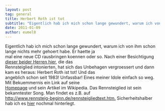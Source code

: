 ```yaml
---
layout: post
tag: general
title: Herbert Roth ist tot
subtitle: "Eigentlich hab ich mich schon lange gewundert, warum ich von ihm schon lange nichts mehr gehoert habe. Er haette ja mal eine neue CD rausbringen koennen oder so. Nach einer Besichtigung dieser beider Herren hier, die das Rennsteiglied intonierten, hat&hellip;"
date: 2011-01-09
author: eumel8
---
```


<p>Eigentlich hab ich mich schon lange gewundert, warum ich von ihm schon lange nichts mehr gehoert habe. Er haette ja<br />mal eine neue CD rausbringen koennen oder so. Nach einer Besichtigung <a href="http://www.arcor.de/palb/thumbs_public.jsp?catID=22&albumID=4459145" target="_blank">dieser beider Herren hier</a>, die das<br />Rennsteiglied intonierten, hat sich das Unbehagen vergroessert und dann kam es heraus: Herbert Roth ist tot! Und das<br />angeblich schon seit 1983! Unfassbar! Eines meiner Idole einfach so weg. Mit Bekuemmernis ein Link auf seine<br /><a href="http://www.herbert-roth.com/" target="_blank">Homepage</a> und sein Artikel im Wikipedia. Das Rennsteiglied ist sein bekanntester Song. Man findet es z.B. auf<br /><a href="http://www.rennsteig-beginn.de/rennsteigliedtext.htm" target="_blank">http://www.rennsteig-beginn.de/rennsteigliedtext.htm.</a> Sicherheitshalber hab ich es <a href="http://www.eumel.de/images/stories/rennstei.jpg" target="_blank">hier</a> nochmal hinterlegt.</p>
